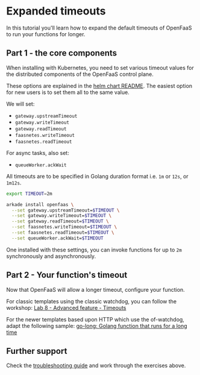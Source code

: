# Expanded timeouts

In this tutorial you'll learn how to expand the default timeouts of OpenFaaS to run your functions for longer.

## Part 1 - the core components

When installing with Kubernetes, you need to set various timeout values for the distributed components of the OpenFaaS control plane.

These options are explained in the [helm chart README](https://github.com/openfaas/faas-netes/tree/master/chart/openfaas). The easiest option for new users is to set them all to the same value.

We will set:

* `gateway.upstreamTimeout`
* `gateway.writeTimeout`
* `gateway.readTimeout`
* `faasnetes.writeTimeout`
* `faasnetes.readTimeout`

For async tasks, also set:

* `queueWorker.ackWait`

All timeouts are to be specified in Golang duration format i.e. `1m` or `12s`, or `1m12s`.

```bash
export TIMEOUT=2m

arkade install openfaas \
  --set gateway.upstreamTimeout=$TIMEOUT \
  --set gateway.writeTimeout=$TIMEOUT \
  --set gateway.readTimeout=$TIMEOUT \
  --set faasnetes.writeTimeout=$TIMEOUT \
  --set faasnetes.readTimeout=$TIMEOUT \
  --set queueWorker.ackWait=$TIMEOUT
```

One installed with these settings, you can invoke functions for up to `2m` synchronously and asynchronously.

## Part 2 - Your function's timeout

Now that OpenFaaS will allow a longer timeout, configure your function.

For classic templates using the classic watchdog, you can follow the workshop: [Lab 8 - Advanced feature - Timeouts](https://github.com/openfaas/workshop/blob/master/lab8.md)

For the newer templates based upon HTTP which use the of-watchdog, adapt the following sample: [go-long: Golang function that runs for a long time](https://github.com/alexellis/go-long)

## Further support

Check the [troubleshooting guide](https://docs.openfaas.com/deployment/troubleshooting/) and work through the exercises above.

